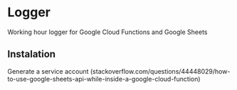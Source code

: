 # Logger
Working hour logger for Google Cloud Functions and Google Sheets

## Instalation
Generate a service account
(stackoverflow.com/questions/44448029/how-to-use-google-sheets-api-while-inside-a-google-cloud-function)
